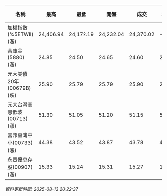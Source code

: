 | 名稱 | 最高 | 最低 | 開盤 | 成交 | 均價 | 成交金額(億) | 昨收 | 漲跌幅 | 漲跌 | 總量 | 昨量 | 振幅 |
| -------- | -------- | -------- | -------- |-------- | -------- | -------- |-------- |-------- |-------- | -------- | -------- |-------- |
|加權指數(%5ETWII) (漲)|24,406.94|24,172.19|24,232.04|24,370.02|-|5,593.19|24,158.36|0.88%|211.66|8,773,010|0|0.97%|
|合庫金(5880) (漲)|24.85|24.50|24.65|24.60|24.61|4.70|24.50|0.41%|0.10|19,115|18,455|1.43%|
|元大美債20年(00679B) (跌)|25.90|25.79|25.79|25.90|25.85|9.90|25.95|0.19%|0.05|38,314|17,954|0.42%|
|元大台灣高息低波(00713) (漲)|51.30|51.05|51.20|51.15|51.16|4.55|51.00|0.29%|0.15|8,889|8,984|0.49%|
|富邦臺灣中小(00733) (漲)|44.38|43.52|43.87|43.78|43.91|0.497|43.57|0.48%|0.21|1,132|733|1.97%|
|永豐優息存股(00907) (漲)|15.33|15.24|15.31|15.27|15.29|0.157|15.23|0.26%|0.04|1,029|711|0.59%|
###### 資料更新時間: 2025-08-13 20:22:37
